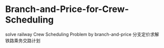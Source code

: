 # Branch-and-Price-for-Crew-Scheduling
solve railway Crew Scheduling Problem by branch-and-price 分支定价求解铁路乘务交路计划
